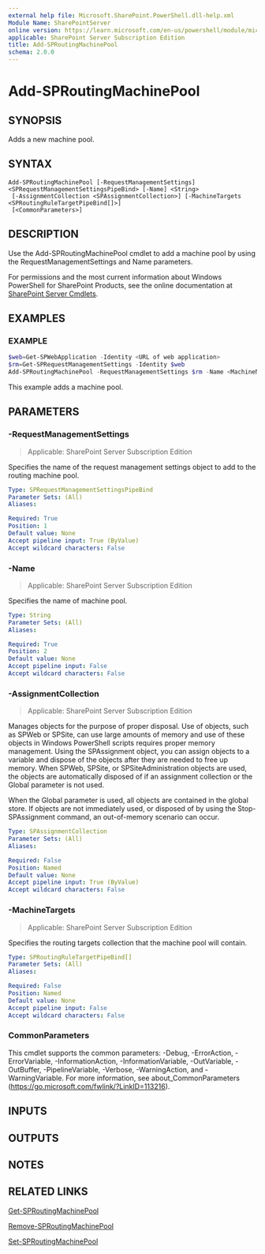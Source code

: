 ```yaml
---
external help file: Microsoft.SharePoint.PowerShell.dll-help.xml
Module Name: SharePointServer
online version: https://learn.microsoft.com/en-us/powershell/module/microsoft.sharepoint.powershell/add-sproutingmachinepool
applicable: SharePoint Server Subscription Edition
title: Add-SPRoutingMachinePool
schema: 2.0.0
---
```


# Add-SPRoutingMachinePool

## SYNOPSIS

Adds a new machine pool.


## SYNTAX

```
Add-SPRoutingMachinePool [-RequestManagementSettings] <SPRequestManagementSettingsPipeBind> [-Name] <String>
 [-AssignmentCollection <SPAssignmentCollection>] [-MachineTargets <SPRoutingRuleTargetPipeBind[]>]
 [<CommonParameters>]
```

## DESCRIPTION
Use the Add-SPRoutingMachinePool cmdlet to add a machine pool by using the RequestManagementSettings and Name parameters.

For permissions and the most current information about Windows PowerShell for SharePoint Products, see the online documentation at [SharePoint Server Cmdlets](https://learn.microsoft.com/powershell/sharepoint/sharepoint-server/sharepoint-server-cmdlets).

## EXAMPLES

### EXAMPLE
```powershell
$web=Get-SPWebApplication -Identity <URL of web application>
$rm=Get-SPRequestManagementSettings -Identity $web
Add-SPRoutingMachinePool -RequestManagementSettings $rm -Name <MachineName>
```

This example adds a machine pool.

## PARAMETERS

### -RequestManagementSettings

> Applicable: SharePoint Server Subscription Edition

Specifies the name of the request management settings object to add to the routing machine pool.

```yaml
Type: SPRequestManagementSettingsPipeBind
Parameter Sets: (All)
Aliases:

Required: True
Position: 1
Default value: None
Accept pipeline input: True (ByValue)
Accept wildcard characters: False
```

### -Name

> Applicable: SharePoint Server Subscription Edition

Specifies the name of machine pool.

```yaml
Type: String
Parameter Sets: (All)
Aliases:

Required: True
Position: 2
Default value: None
Accept pipeline input: False
Accept wildcard characters: False
```

### -AssignmentCollection

> Applicable: SharePoint Server Subscription Edition

Manages objects for the purpose of proper disposal.
Use of objects, such as SPWeb or SPSite, can use large amounts of memory and use of these objects in Windows PowerShell scripts requires proper memory management.
Using the SPAssignment object, you can assign objects to a variable and dispose of the objects after they are needed to free up memory.
When SPWeb, SPSite, or SPSiteAdministration objects are used, the objects are automatically disposed of if an assignment collection or the Global parameter is not used.

When the Global parameter is used, all objects are contained in the global store.
If objects are not immediately used, or disposed of by using the Stop-SPAssignment command, an out-of-memory scenario can occur.

```yaml
Type: SPAssignmentCollection
Parameter Sets: (All)
Aliases:

Required: False
Position: Named
Default value: None
Accept pipeline input: True (ByValue)
Accept wildcard characters: False
```

### -MachineTargets

> Applicable: SharePoint Server Subscription Edition

Specifies the routing targets collection that the machine pool will contain.

```yaml
Type: SPRoutingRuleTargetPipeBind[]
Parameter Sets: (All)
Aliases:

Required: False
Position: Named
Default value: None
Accept pipeline input: False
Accept wildcard characters: False
```

### CommonParameters
This cmdlet supports the common parameters: -Debug, -ErrorAction, -ErrorVariable, -InformationAction, -InformationVariable, -OutVariable, -OutBuffer, -PipelineVariable, -Verbose, -WarningAction, and -WarningVariable. For more information, see about_CommonParameters (https://go.microsoft.com/fwlink/?LinkID=113216).

## INPUTS

## OUTPUTS

## NOTES

## RELATED LINKS

[Get-SPRoutingMachinePool](Get-SPRoutingMachinePool.md)

[Remove-SPRoutingMachinePool](Remove-SPRoutingMachinePool.md)

[Set-SPRoutingMachinePool](Set-SPRoutingMachinePool.md)
